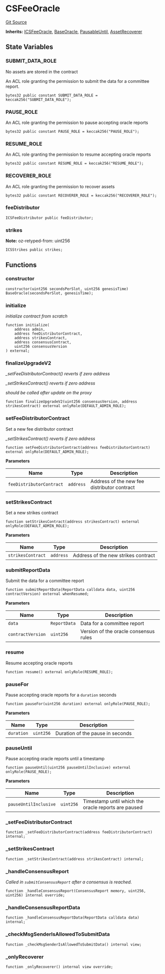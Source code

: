 # CSFeeOracle
[Git Source](https://github.com/lidofinance/community-staking-module/blob/86cbb28dad521bfac5576c8a7b405bc33b32f44d/src/CSFeeOracle.sol)

**Inherits:**
[ICSFeeOracle](/src/interfaces/ICSFeeOracle.sol/interface.ICSFeeOracle.md), [BaseOracle](/src/lib/base-oracle/BaseOracle.sol/abstract.BaseOracle.md), [PausableUntil](/src/lib/utils/PausableUntil.sol/contract.PausableUntil.md), [AssetRecoverer](/src/abstract/AssetRecoverer.sol/abstract.AssetRecoverer.md)


## State Variables
### SUBMIT_DATA_ROLE
No assets are stored in the contract

An ACL role granting the permission to submit the data for a committee report.


```solidity
bytes32 public constant SUBMIT_DATA_ROLE = keccak256("SUBMIT_DATA_ROLE");
```


### PAUSE_ROLE
An ACL role granting the permission to pause accepting oracle reports


```solidity
bytes32 public constant PAUSE_ROLE = keccak256("PAUSE_ROLE");
```


### RESUME_ROLE
An ACL role granting the permission to resume accepting oracle reports


```solidity
bytes32 public constant RESUME_ROLE = keccak256("RESUME_ROLE");
```


### RECOVERER_ROLE
An ACL role granting the permission to recover assets


```solidity
bytes32 public constant RECOVERER_ROLE = keccak256("RECOVERER_ROLE");
```


### feeDistributor

```solidity
ICSFeeDistributor public feeDistributor;
```


### strikes
**Note:**
oz-retyped-from: uint256


```solidity
ICSStrikes public strikes;
```


## Functions
### constructor


```solidity
constructor(uint256 secondsPerSlot, uint256 genesisTime) BaseOracle(secondsPerSlot, genesisTime);
```

### initialize

*initialize contract from scratch*


```solidity
function initialize(
    address admin,
    address feeDistributorContract,
    address strikesContract,
    address consensusContract,
    uint256 consensusVersion
) external;
```

### finalizeUpgradeV2

*_setFeeDistributorContract() reverts if zero address*

*_setStrikesContract() reverts if zero address*

*should be called after update on the proxy*


```solidity
function finalizeUpgradeV2(uint256 consensusVersion, address strikesContract) external onlyRole(DEFAULT_ADMIN_ROLE);
```

### setFeeDistributorContract

Set a new fee distributor contract

*_setStrikesContract() reverts if zero address*


```solidity
function setFeeDistributorContract(address feeDistributorContract) external onlyRole(DEFAULT_ADMIN_ROLE);
```
**Parameters**

|Name|Type|Description|
|----|----|-----------|
|`feeDistributorContract`|`address`|Address of the new fee distributor contract|


### setStrikesContract

Set a new strikes contract


```solidity
function setStrikesContract(address strikesContract) external onlyRole(DEFAULT_ADMIN_ROLE);
```
**Parameters**

|Name|Type|Description|
|----|----|-----------|
|`strikesContract`|`address`|Address of the new strikes contract|


### submitReportData

Submit the data for a committee report


```solidity
function submitReportData(ReportData calldata data, uint256 contractVersion) external whenResumed;
```
**Parameters**

|Name|Type|Description|
|----|----|-----------|
|`data`|`ReportData`|Data for a committee report|
|`contractVersion`|`uint256`|Version of the oracle consensus rules|


### resume

Resume accepting oracle reports


```solidity
function resume() external onlyRole(RESUME_ROLE);
```

### pauseFor

Pause accepting oracle reports for a `duration` seconds


```solidity
function pauseFor(uint256 duration) external onlyRole(PAUSE_ROLE);
```
**Parameters**

|Name|Type|Description|
|----|----|-----------|
|`duration`|`uint256`|Duration of the pause in seconds|


### pauseUntil

Pause accepting oracle reports until a timestamp


```solidity
function pauseUntil(uint256 pauseUntilInclusive) external onlyRole(PAUSE_ROLE);
```
**Parameters**

|Name|Type|Description|
|----|----|-----------|
|`pauseUntilInclusive`|`uint256`|Timestamp until which the oracle reports are paused|


### _setFeeDistributorContract


```solidity
function _setFeeDistributorContract(address feeDistributorContract) internal;
```

### _setStrikesContract


```solidity
function _setStrikesContract(address strikesContract) internal;
```

### _handleConsensusReport

*Called in `submitConsensusReport` after a consensus is reached.*


```solidity
function _handleConsensusReport(ConsensusReport memory, uint256, uint256) internal override;
```

### _handleConsensusReportData


```solidity
function _handleConsensusReportData(ReportData calldata data) internal;
```

### _checkMsgSenderIsAllowedToSubmitData


```solidity
function _checkMsgSenderIsAllowedToSubmitData() internal view;
```

### _onlyRecoverer


```solidity
function _onlyRecoverer() internal view override;
```

